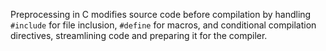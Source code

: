 Preprocessing in C modifies source code before compilation by handling `#include` for file inclusion, `#define` for macros, and conditional compilation directives, streamlining code and preparing it for the compiler.
